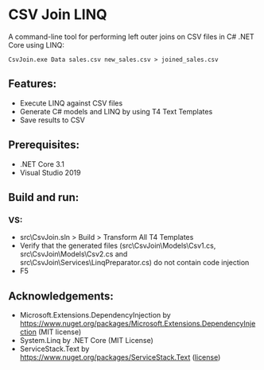 # CSV Join LINQ
A command-line tool for performing left outer joins on CSV files in C# .NET Core using LINQ:
```
CsvJoin.exe Data sales.csv new_sales.csv > joined_sales.csv
```

## Features:
- Execute LINQ against CSV files
- Generate C# models and LINQ by using T4 Text Templates
- Save results to CSV

## Prerequisites:
- .NET Core 3.1
- Visual Studio 2019

## Build and run:
### VS:
- src\CsvJoin.sln > Build > Transform All T4 Templates
- Verify that the generated files (src\CsvJoin\Models\Csv1.cs, src\CsvJoin\Models\Csv2.cs and src\CsvJoin\Services\LinqPreparator.cs) do not contain code injection
- F5

## Acknowledgements:
- Microsoft.Extensions.DependencyInjection by https://www.nuget.org/packages/Microsoft.Extensions.DependencyInjection (MIT license)
- System.Linq by .NET Core (MIT License)
- ServiceStack.Text by https://www.nuget.org/packages/ServiceStack.Text ([license](https://github.com/ServiceStack/ServiceStack.Text/blob/master/license.txt))
